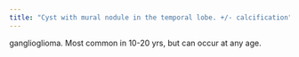 ```yaml
---
title: "Cyst with mural nodule in the temporal lobe. +/- calcification"
---
```

ganglioglioma. Most common in 10-20 yrs, but can occur at any age.

